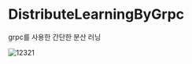 # DistributeLearningByGrpc
grpc를 사용한 간단한 분산 러닝 

![12321](https://user-images.githubusercontent.com/68216852/119232348-e7ca1580-bb5f-11eb-91eb-2535691db9fc.png)
